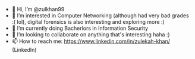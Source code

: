 - 👋 Hi, I’m @zulkhan99
- 👀 I’m interested in Computer Networking (although had very bad grades :( lol), digital forensics is also interesting and exploring more :)
- 🌱 I’m currently doing Bacherlors in Information Security
- 💞️ I’m looking to collaborate on anything that's interesting haha :)
- 📫 How to reach me: https://www.linkedin.com/in/zulekah-khan/ (LinkedIn)

<!---
zulkhan99/zulkhan99 is a ✨ special ✨ repository because its `README.md` (this file) appears on your GitHub profile.
You can click the Preview link to take a look at your changes.
--->
